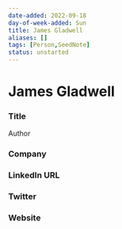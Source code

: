 ```yaml
---
date-added: 2022-09-18
day-of-week-added: Sun
title: James Gladwell
aliases: []
tags: [Person,SeedNote]
status: unstarted
---
```


# James Gladwell

### Title
Author

### Company


### LinkedIn URL


### Twitter


### Website







